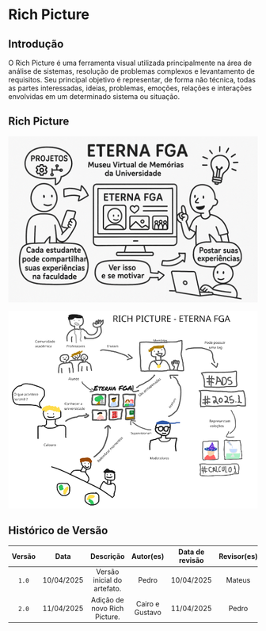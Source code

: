# Rich Picture #

## Introdução ##
O Rich Picture é uma ferramenta visual utilizada principalmente na área de análise de sistemas, resolução de problemas complexos e levantamento de requisitos. Seu principal objetivo é representar, de forma não técnica, todas as partes interessadas, ideias, problemas, emoções, relações e interações envolvidas em um determinado sistema ou situação.

## Rich Picture ##

![Rich Picture](richpicture.png)

![alt text](../imagens/rpnovo.png)

## Histórico de Versão
| Versão | Data | Descrição | Autor(es) | Data de revisão | Revisor(es) |
| :-: | :-: | :-: | :-: | :-: | :-: |
| `1.0` | 10/04/2025  | Versão inicial do artefato. | Pedro | 10/04/2025 | Mateus |
| `2.0` | 11/04/2025  | Adição de novo Rich Picture. | Cairo e Gustavo | 11/04/2025 | Pedro |

